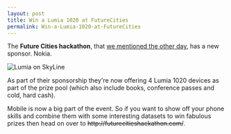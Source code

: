 ```yaml
---
layout: post
title: Win a Lumia 1020 at FutureCities
permalink: Win-a-Lumia-1020-at-FutureCities
---
```


The **Future Cities hackathon**, that [we mentioned the other day](https://mrlacey.github.io/winappsldn/Future-Cities-Hackathon), has a new sponsor. Nokia.

![Lumia on SkyLine](https://mrlacey.github.io/winappsldn/images/LondonCitySkylinetxt2_plus_lumia1020.png)

As part of their sponsorship they're now offering 4 Lumia 1020 devices as part of the prize pool (which also include books, conference passes and cold, hard cash).

Mobile is now a big part of the event. So if you want to show off your phone skills and combine them with some interesting datasets to win fabulous prizes then head on over to ~~http&#58;&#47;&#47;futurecitieshackathon.com/~~.
